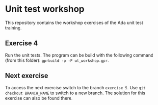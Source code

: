 # Unit test workshop
This repository contains the workshop exercises of the Ada unit test training.

## Exercise 4
Run the unit tests. 
The program can be build with the following command (from this folder): `gprbuild -p -P ut_workshop.gpr`.

## Next exercise
To access the next exercise switch to the branch `exercise_5`. Use `git checkout BRANCH_NAME` to switch to a new branch.
The solution for this exercise can also be found there.
